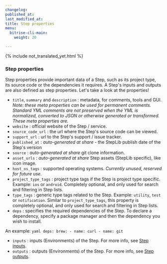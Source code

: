 ```yaml
---
changelog:
published_at:
last_modified_at:
title: Step properties
menu:
  bitrise-cli-main:
    weight: 20

---
```

{% include not_translated_yet.html %}

### Step properties

Step properties provide important data of a Step, such as its project type, its source code or the dependencies it requires. A Step's inputs and outputs are also defined as step properties. Let's take a look at the properties!

* `title`, `summary` and `description` : metadata, for comments, tools and GUI.
  _Note: these meta properties can be used for permanent comments. Standard YML comments
  are not preserved when the YML is normalized, converted to JSON or otherwise
  generated or transformed. These meta properties are._
* `website` : official website of the Step / service.
* `source_code_url` : the url where the Step's source code can be viewed.
* `support_url` : url to the Step's support / issue tracker.
* `published_at` : _auto-generated at share_ - the StepLib publish date of the Step's version
* `source` : _auto-generated at share_ git clone information.
* `asset_urls` : _auto-generated at share_ Step assets (StepLib specific), like icon image.
* `host_os_tags` : supported operating systems. _Currently unused, reserved for future use._
* `project_type_tags` : project type tags if the Step is project type specific.
  Example: `ios` or `android`. Completely optional, and only used for search
  and filtering in Step lists.
* `type_tags` : generic type tags related to the Step.
  Example: `utility`, `test` or `notification`.
  Similar to `project_type_tags`, this property is completely optional, and only used for search
  and filtering in Step lists.
* `deps` : specifies the required dependencies of the Step. To declare a dependency, specify a package manager and then the dependency you wish to install.

An example: 
`yaml deps: brew: - name: curl - name: git`

* `inputs` : inputs (Environments) of the Step. For more info, see [Step inputs](/bitrise-cli/step-inputs).
* `outputs` : outputs (Environments) of the Step. For more info, see [Step outputs](/bitrise-cli/step-outputs).
